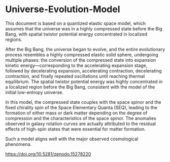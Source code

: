 # Universe-Evolution-Model

This document is based on a quantized elastic space model, which assumes that the universe was in a highly compressed state before the Big Bang, with spatial twistor potential energy concentrated in localized regions. 

After the Big Bang, the universe began to evolve, and the entire evolutionary process resembles a highly compressed elastic solid sphere, undergoing multiple phases: the conversion of the compressed state into expansion kinetic energy—corresponding to the accelerating expansion stage, followed by decelerating expansion, accelerating contraction, decelerating contraction, and finally repeated oscillations until reaching thermal equilibrium. The spatial twistor potential energy was highly concentrated in a localized region before the Big Bang, consistent with the model of the initial low-entropy universe.

In this model, the compressed state couples with the space spinor and the fixed chirality spin of the Space Elementary Quanta (SEQ), leading to the formation of either mass or dark matter depending on the degree of compression and the characteristics of the space spinor. The anomalies observed in galaxy rotation curves are actually attributed to the residual effects of high-spin states that were essential for matter formation. 

Such a model aligns well with the major observed cosmological phenomena.

https://doi.org/10.5281/zenodo.15278220

